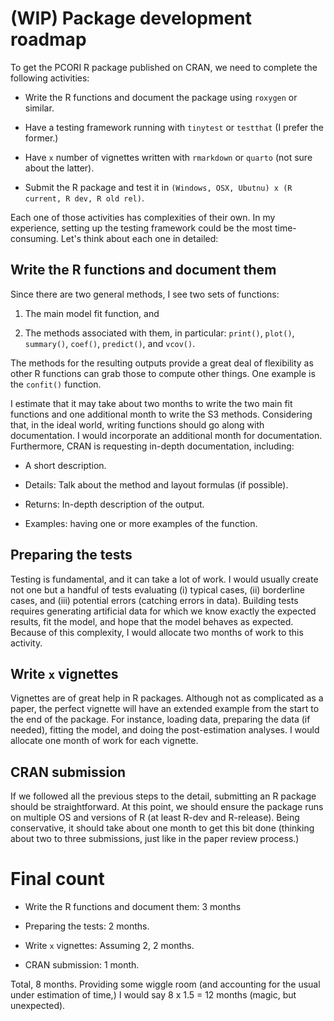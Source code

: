 # (WIP) Package development roadmap

To get the PCORI R package published on CRAN, we need to complete the following activities:

- Write the R functions and document the package using `roxygen` or similar.

- Have a testing framework running with `tinytest` or `testthat` (I prefer the former.)

- Have `x` number of vignettes written with `rmarkdown` or `quarto` (not sure about the latter).

- Submit the R package and test it in `(Windows, OSX, Ubutnu) x (R current, R dev, R old rel)`.

Each one of those activities has complexities of their own. In my experience, setting up the testing framework could be the most time-consuming. Let's think about each one in detailed:

## Write the R functions and document them

Since there are two general methods, I see two sets of functions:

1. The main model fit function, and

2. The methods associated with them, in particular: `print()`, `plot()`, `summary()`, `coef()`, `predict()`, and `vcov()`.

The methods for the resulting outputs provide a great deal of flexibility as other R functions can grab those to compute other things. One example is the `confit()` function.

I estimate that it may take about two months to write the two main fit functions and one additional month to write the S3 methods. Considering that, in the ideal world, writing functions should go along with documentation. I would incorporate an additional month for documentation. Furthermore, CRAN is requesting in-depth documentation, including:

- A short description.

- Details: Talk about the method and layout formulas (if possible).

- Returns: In-depth description of the output.

- Examples: having one or more examples of the function.

## Preparing the tests

Testing is fundamental, and it can take a lot of work. I would usually create not one but a handful of tests evaluating (i) typical cases, (ii) borderline cases, and (iii) potential errors (catching errors in data). Building tests requires generating artificial data for which we know exactly the expected results, fit the model, and hope that the model behaves as expected. Because of this complexity, I would allocate two months of work to this activity.


## Write `x` vignettes

Vignettes are of great help in R packages. Although not as complicated as a paper, the perfect vignette will have an extended example from the start to the end of the package. For instance, loading data, preparing the data (if needed), fitting the model, and doing the post-estimation analyses. I would allocate one month of work for each vignette.

## CRAN submission

If we followed all the previous steps to the detail, submitting an R package should be straightforward. At this point, we should ensure the package runs on multiple OS and versions of R (at least R-dev and R-release). Being conservative, it should take about one month to get this bit done (thinking about two to three submissions, just like in the paper review process.)

# Final count

- Write the R functions and document them: 3 months

- Preparing the tests: 2 months.

- Write `x` vignettes: Assuming 2, 2 months.

- CRAN submission: 1 month.

Total, 8 months. Providing some wiggle room (and accounting for the usual under estimation of time,) I would say 8 x 1.5 = 12 months (magic, but unexpected).
